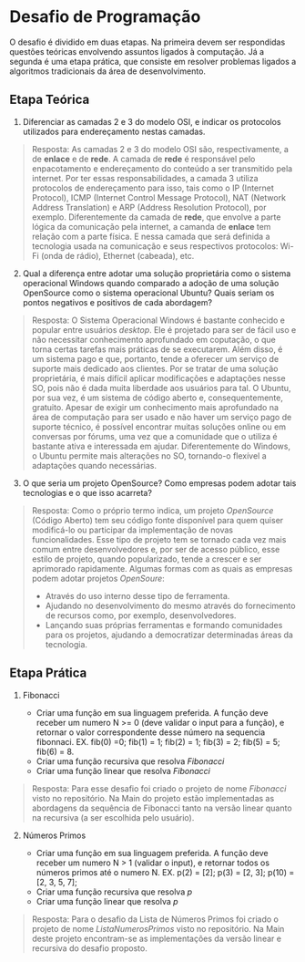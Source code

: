 # Desafio de Programação

O desafio é dividido em duas etapas. Na primeira devem ser respondidas questões teóricas envolvendo assuntos ligados à computação. Já a segunda é uma etapa prática, que consiste em resolver problemas ligados a algoritmos tradicionais da área de desenvolvimento.


## Etapa Teórica

1. Diferenciar as camadas 2 e 3 do modelo OSI, e indicar os protocolos utilizados para endereçamento nestas camadas.

> Resposta: 
  As camadas 2 e 3 do modelo OSI são, respectivamente, a de __enlace__ e de __rede__. 
  A camada de __rede__ é responsável pelo enpacotamento e endereçamento do conteúdo a ser transmitido pela internet. Por ter essas responsabilidades, a camada 3 utiliza protocolos de endereçamento para isso, tais como o IP (Internet Protocol), ICMP (Internet Control Message Protocol), NAT (Network Address Translation) e ARP (Address Resolution Protocol), por exemplo.
  Diferentemente da camada de __rede__, que envolve a parte lógica da comunicação pela internet, a camanda de __enlace__ tem relação com a parte física. E nessa camada que será definida a tecnologia usada na comunicação e seus respectivos protocolos: Wi-Fi (onda de rádio), Ethernet (cabeada), etc.


2. Qual a diferença entre adotar uma solução proprietária como o sistema operacional Windows quando comparado a adoção de uma solução OpenSource como o sistema operacional Ubuntu? Quais seriam os pontos negativos e positivos de cada abordagem?

> Resposta:
  O Sistema Operacional Windows é bastante conhecido e popular entre usuários _desktop_. Ele é projetado para ser de fácil uso e não necessitar conhecimento aprofundado em coputação, o que torna certas tarefas mais práticas de se executarem. Além disso, é um sistema pago e que, portanto, tende a oferecer um serviço de suporte mais dedicado aos clientes. Por se tratar de uma solução proprietária, é mais difícil aplicar modificações e adaptações nesse SO, pois não é dada muita liberdade aos usuários para tal.
  O Ubuntu, por sua vez, é um sistema de código aberto e, consequentemente, gratuito. Apesar de exigir um conhecimento mais aprofundado na área de computação para ser usado e não haver um serviço pago de suporte técnico, é possível encontrar muitas soluções online ou em conversas por fórums, uma vez que a comunidade que o utiliza é bastante ativa e interessada em ajudar. Diferentemente do Windows, o Ubuntu permite mais alterações no SO, tornando-o flexível a adaptações quando necessárias.


3. O que seria um projeto OpenSource? Como empresas podem adotar tais tecnologias e o que isso acarreta?

> Resposta: 
  Como o próprio termo indica, um projeto _OpenSource_ (Código Aberto) tem seu código fonte disponível para quem quiser modificá-lo ou participar da implementação de novas funcionalidades. Esse tipo de projeto tem se tornado cada vez mais comum entre desenvolvedores e, por ser de acesso público, esse estilo de projeto, quando popularizado, tende a crescer e ser aprimorado rapidamente.
  Algumas formas com as quais as empresas podem adotar projetos _OpenSoure_: 
  > + Através do uso interno desse tipo de ferramenta. 
  > + Ajudando no desenvolvimento do mesmo através do fornecimento de recursos como, por exemplo, desenvolvedores. 
  > + Lançando suas próprias ferramentas e formando comunidades para os projetos, ajudando a democratizar determinadas áreas da tecnologia.


## Etapa Prática

1. Fibonacci
    
    + Criar uma função em sua linguagem preferida. A função deve receber um numero N >= 0 (deve validar o input para a função), e retornar o valor correspondente desse número na sequencia fibonnaci. EX. fib(0) =0; fib(1) = 1; fib(2) = 1; fib(3) = 2; fib(5) = 5; fib(6) = 8.
    + Criar uma função recursiva que resolva _Fibonacci_
    + Criar uma função linear que resolva _Fibonacci_

> Resposta: Para esse desafio foi criado o projeto de nome _Fibonacci_ visto no repositório. Na Main do projeto estão implementadas as abordagens da sequência de Fibonacci tanto na versão linear quanto na recursiva (a ser escolhida pelo usuário).

2. Números Primos
    
    + Criar uma função em sua linguagem preferida. A função deve receber um numero N > 1 (validar o input), e retornar todos os números primos até o numero N. EX. p(2) = [2]; p(3) = [2, 3]; p(10) = [2, 3, 5, 7];
    + Criar uma função recursiva que resolva _p_
    + Criar uma função linear que resolva _p_
    
> Resposta: Para o desafio da Lista de Números Primos foi criado o projeto de nome _ListaNumerosPrimos_ visto no repositório. Na Main deste projeto encontram-se as implementações da versão linear e recursiva do desafio proposto.
